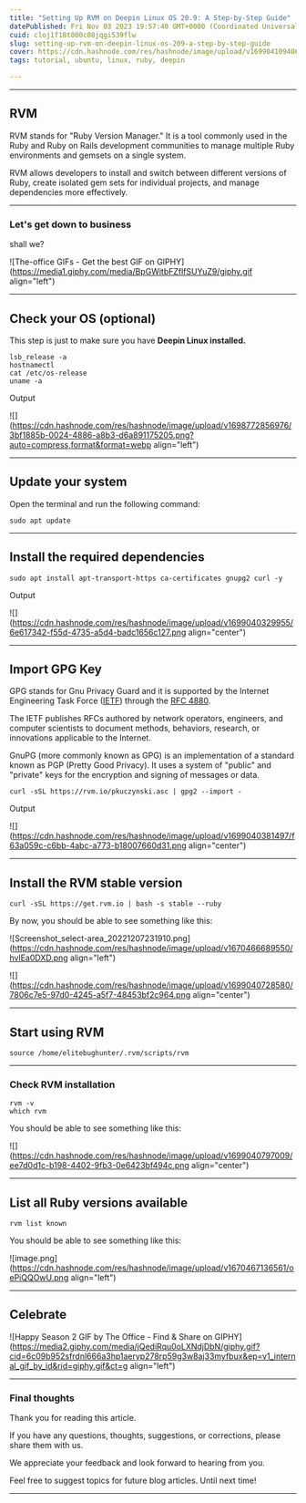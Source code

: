 ```yaml
---
title: "Setting Up RVM on Deepin Linux OS 20.9: A Step-by-Step Guide"
datePublished: Fri Nov 03 2023 19:57:40 GMT+0000 (Coordinated Universal Time)
cuid: cloj1f18t000c08jqgi539flw
slug: setting-up-rvm-on-deepin-linux-os-209-a-step-by-step-guide
cover: https://cdn.hashnode.com/res/hashnode/image/upload/v1699041094069/c0cb598b-115e-4387-8462-386b49d46a8b.png
tags: tutorial, ubuntu, linux, ruby, deepin

---
```


---

## RVM

RVM stands for "Ruby Version Manager." It is a tool commonly used in the Ruby and Ruby on Rails development communities to manage multiple Ruby environments and gemsets on a single system.

RVM allows developers to install and switch between different versions of Ruby, create isolated gem sets for individual projects, and manage dependencies more effectively.

---

### **Let's get down to business**

shall we?

![The-office GIFs - Get the best GIF on GIPHY](https://media1.giphy.com/media/BpGWitbFZflfSUYuZ9/giphy.gif align="left")

---

## **Check your OS (optional)**

This step is just to make sure you have **Deepin Linux installed.**

```plaintext
lsb_release -a
hostnamectl
cat /etc/os-release
uname -a
```

Output

![](https://cdn.hashnode.com/res/hashnode/image/upload/v1698772856976/3bf1885b-0024-4886-a8b3-d6a891175205.png?auto=compress,format&format=webp align="left")

---

## Update your system

Open the terminal and run the following command:

```plaintext
sudo apt update
```

---

## Install the required dependencies

```plaintext
sudo apt install apt-transport-https ca-certificates gnupg2 curl -y
```

Output

![](https://cdn.hashnode.com/res/hashnode/image/upload/v1699040329955/6e617342-f55d-4735-a5d4-badc1656c127.png align="center")

---

## Import GPG Key

GPG stands for Gnu Privacy Guard and it is supported by the Internet Engineering Task Force ([IETF](https://www.ietf.org/)) through the [RFC 4880](https://www.ietf.org/rfc/rfc4880.txt).

The IETF publishes RFCs authored by network operators, engineers, and computer scientists to document methods, behaviors, research, or innovations applicable to the Internet.

GnuPG (more commonly known as GPG) is an implementation of a standard known as PGP (Pretty Good Privacy). It uses a system of "public" and "private" keys for the encryption and signing of messages or data.

```plaintext
curl -sSL https://rvm.io/pkuczynski.asc | gpg2 --import -
```

Output

![](https://cdn.hashnode.com/res/hashnode/image/upload/v1699040381497/f63a059c-c6bb-4abc-a773-b18007660d31.png align="center")

---

## Install the RVM stable version

```plaintext
curl -sSL https://get.rvm.io | bash -s stable --ruby
```

By now, you should be able to see something like this:

![Screenshot_select-area_20221207231910.png](https://cdn.hashnode.com/res/hashnode/image/upload/v1670466689550/hvlEa0DXD.png align="left")

![](https://cdn.hashnode.com/res/hashnode/image/upload/v1699040728580/7806c7e5-97d0-4245-a5f7-48453bf2c964.png align="center")

---

## Start using RVM

```plaintext
source /home/elitebughunter/.rvm/scripts/rvm
```

---

### Check RVM installation

```plaintext
rvm -v
which rvm
```

You should be able to see something like this:

![](https://cdn.hashnode.com/res/hashnode/image/upload/v1699040797009/ee7d0d1c-b198-4402-9fb3-0e6423bf494c.png align="center")

---

## List all Ruby versions available

```plaintext
rvm list known
```

You should be able to see something like this:

![image.png](https://cdn.hashnode.com/res/hashnode/image/upload/v1670467136561/oePiQQOwU.png align="left")

---

## Celebrate

![Happy Season 2 GIF by The Office - Find & Share on GIPHY](https://media2.giphy.com/media/jQediRqu0oLXNdjDbN/giphy.gif?cid=6c09b952sfrdnl666a3hp1aeryp278rp59g3w8aj33myfbux&ep=v1_internal_gif_by_id&rid=giphy.gif&ct=g align="left")

---

### **Final thoughts**

Thank you for reading this article.

If you have any questions, thoughts, suggestions, or corrections, please share them with us.

We appreciate your feedback and look forward to hearing from you.

Feel free to suggest topics for future blog articles. Until next time!

---